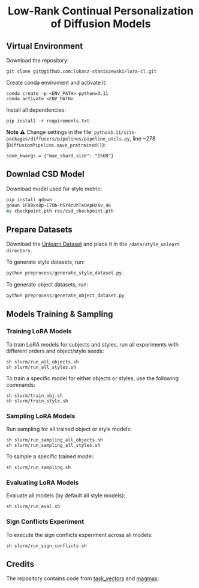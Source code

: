 # <h1 align="center">Low-Rank Continual Personalization of Diffusion Models</h1>



## Virtual Environment
Download the repository:
```
git clone git@github.com:lukasz-staniszewski/lora-cl.git
```

Create conda enviroment and activate it:
```
conda create -p <ENV_PATH> python=3.11
conda activate <ENV_PATH>
```

Install all dependencies:
```
pip install -r requirements.txt
```

**Note ⚠️** Change settings in the file: `python3.11/site-packages/diffusers/pipelines/pipeline_utils.py`, line ~278 (`DiffusionPipeline.save_pretrained()`):
```
save_kwargs = {"max_shard_size": "15GB"}
```


## Downlad CSD Model
Download model used for style metric:
```sh
pip install gdown
gdown 1FX0xs8p-C7Ob-h5Y4cUhTeOepHzXv_46
mv checkpoint.pth res/csd_checkpoint.pth
```

## Prepare Datasets
Download the [Unlearn Dataset](https://drive.google.com/drive/folders/1-1Sc8h_tGArZv5Y201ugTF0K0D_Xn2lM) and place it in the `/data/style_unlearn directory`.

To generate style datasets, run:
```python
python preprocess/generate_style_dataset.py
```

To generate object datasets, run:
```python
python preprocess/generate_object_dataset.py
```


## Models Training & Sampling

### Training LoRA Models

To train LoRA models for subjects and styles, run all experiments with different orders and object/style seeds:

```shell
sh slurm/run_all_objects.sh
sh slurm/run_all_styles.sh
```
To train a specific model for either objects or styles, use the following commands:
```shell
sh slurm/train_obj.sh
sh slurm/train_style.sh
```

### Sampling LoRA Models

Run sampling for all trained object or style models:
```shell
sh slurm/run_sampling_all_objects.sh
sh slurm/run_sampling_all_styles.sh
```

To sample a specific trained model:
```shell
sh slurm/run_sampling.sh
```

### Evaluating LoRA Models
Evaluate all models (by default all style models):
```shell
sh slurm/run_eval.sh
```

### Sign Conflicts Experiment

To execute the sign conflicts experiment across all models:
```shell
sh slurm/run_sign_conflicts.sh
```


## Credits
The repository contains code from [task_vectors](https://github.com/mlfoundations/task_vectors) and [magmax](https://github.com/danielm1405/magmax).
